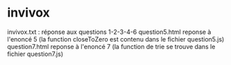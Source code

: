 # invivox

invivox.txt : réponse aux questions 1-2-3-4-6
question5.html reponse à l'enoncé 5 (la function closeToZero est contenu dans le fichier question5.js)
question7.html reponse à l'enoncé 7 (la function de trie se trouve dans le fichier question7.js)
